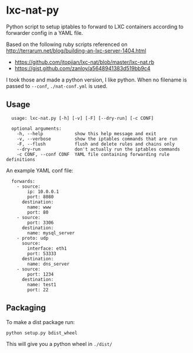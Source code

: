 # lxc-nat-py
Python script to setup iptables to forward to LXC containers according to
forwarder config in a YAML file.

Based on the following ruby scripts referenced on
http://terrarum.net/blog/building-an-lxc-server-1404.html

* https://github.com/jtopjian/lxc-nat/blob/master/lxc-nat.rb
* https://gist.github.com/zanloy/a5648941383d519bb9c4

I took those and made a python version, I like python. When no filename is
passed to `--conf`, `./nat-conf.yml` is used.

## Usage

```
  usage: lxc-nat.py [-h] [-v] [-F] [--dry-run] [-c CONF]

  optional arguments:
    -h, --help            show this help message and exit
    -v, --verbose         show the iptables commands that are run
    -F, --flush           flush and delete rules and chains only
    --dry-run             don't actually run the iptables commands
    -c CONF, --conf CONF  YAML file containing forwarding rule definitions
```

An example YAML conf file:
```
  forwards:
    - source:
        ip: 10.0.0.1
        port: 8080
      destination:
        name: www
        port: 80
    - source:
        port: 3306
      destination:
        name: mysql_server
    - proto: udp
      source:
        interface: eth1
        port: 53333
      destination:
        name: dns_server
    - source:
        port: 1234
      destination:
        name: test1
        port: 22
```

## Packaging

To make a dist package run:
```
python setup.py bdist_wheel
```
This will give you a python wheel in `./dist/`
